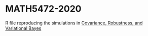 # MATH5472-2020

R file reproducing the simulations in [Covariance, Robustness, and Variational Bayes](https://jmlr.org/papers/volume19/17-670/17-670.pdf)
